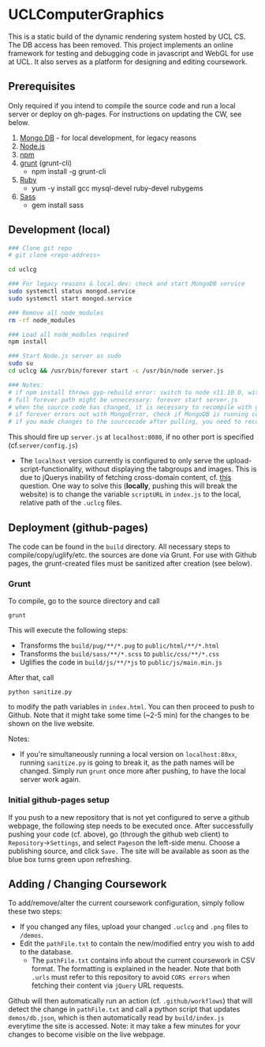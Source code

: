 # UCLComputerGraphics

This is a static build of the dynamic rendering system hosted by UCL CS. 
The DB access has been removed. This project implements an online framework for testing and debugging code in javascript and WebGL for use at UCL. It also serves as a platform for designing and editing coursework.


## Prerequisites

Only required if you intend to compile the source code and run a local server or deploy on gh-pages. For instructions on updating the CW, see below. 

1. [Mongo DB](https://docs.mongodb.com/manual/administration/install-on-linux/) - for local development, for legacy reasons
2. [Node.js](https://nodejs.org/en/download/package-manager/)
3. [npm](https://www.npmjs.com/get-npm)
4. [grunt](https://gruntjs.com/) (grunt-cli)
    - npm install -g grunt-cli
5. [Ruby](http://www.ruby-lang.org/en/downloads/)
    - yum -y install gcc mysql-devel ruby-devel rubygems
6. [Sass](https://sass-lang.com/install)
    - gem install sass


## Development (local)


```bash
### Clone git repo
# git clone <repo-address> 

cd uclcg

### For legacy reasons & local dev: check and start MongoDB service
sudo systemctl status mongod.service
sudo systemctl start mongod.service

### Remove all node_modules
rm -rf node_modules

### Load all node_modules required
npm install

### Start Node.js server as sudo
sudo su
cd uclcg && /usr/bin/forever start -c /usr/bin/node server.js

### Notes: 
# if npm install throws gyp-rebuild error: switch to node v11.10.0, with eg: nvm use 11.10.0
# full forever path might be unnecessary: forever start server.js
# when the source code has changed, it is necessary to recompile with grunt for the changes to be shown
# if forever errors out with MongoError, check if MongoDB is running correctly.  
# if you made changes to the sourcecode after pulling, you need to recompile via grunt (see below).  
```

This should fire up `server.js` at `localhost:8080`, if no other port is specified (cf.`server/config.js`) 
- The `localhost` version currently is configured to only serve the upload-script-functionality, without displaying the tabgroups and images. This is due to jQuerys inability of fetching
   cross-domain content, cf. [this](https://stackoverflow.com/questions/8035629/jquery-getscript-returns-undefined/8036430) question. 
   One way to solve this (**locally**, pushing this will break the website) is to change the variable `scriptURL` in `index.js` to the local, relative path of the `.uclcg` files.
    

## Deployment (github-pages)

The code can be found in the `build` directory. All necessary steps to compile/copy/uglify/etc. the sources are done via 
Grunt. For use with Github pages, the grunt-created files must be sanitized after creation (see below). 
### Grunt

To compile, go to the source directory and call

```
grunt
```
 This will execute the following steps: 
   - Transforms the `build/pug/**/*.pug` to `public/html/**/*.html`
   - Transforms the `build/sass/**/*.scss` to `public/css/**/*.css`
   - Uglifies the code in `build/js/**/*js` to `public/js/main.min.js`

After that, call 
```
python sanitize.py  
```
to modify the path variables in `index.html`. You can then proceed to push to Github. Note that it might take some 
time (~2-5 min) for the changes to be shown on the live website. 

Notes: 
- If you're simultaneously running a local version 
on `localhost:80xx`, running `sanitize.py` is going to break it, as the path names will be changed. Simply run `grunt` once more after 
pushing, to have the local server work again.

 


### Initial github-pages setup
If you push to a new repository that is not yet configured to serve a github webpage, the following step needs to be executed once. 
After successfully pushing your code (cf. above), go (through the github web client) to `Repository`&rarr;`Settings`, and select `Pages`on the left-side menu. 
Choose a publishing source, and click `Save.` The site will be available as soon as the blue box turns green upon refreshing. 

## Adding / Changing Coursework 
To add/remove/alter the current coursework configuration, simply follow these two steps: 
- If you changed any files, upload your changed `.uclcg` and `.png` files to `/demos`. 
- Edit the `pathFile.txt` to contain the new/modified entry you wish to add to the database.
  - The `pathFile.txt` contains info about the current coursework in CSV format. The formatting is explained in the header. 
  Note that both `.urls` must refer to this repository to avoid `CORS errors` when fetching their content via `jQuery` URL requests. 
   
Github will then automatically run an action (cf. `.github/workflows`) that will detect the change in `pathFile.txt` and 
call a python script that updates `demos/db.json`, which is then automatically read by `build/index.js` everytime the 
site is accessed. Note: it may take a few minutes for your changes to become visible on the live webpage. 

